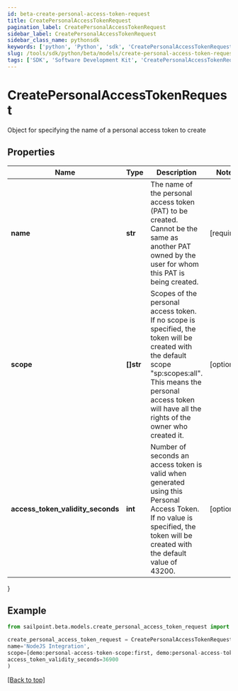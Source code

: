 ```yaml
---
id: beta-create-personal-access-token-request
title: CreatePersonalAccessTokenRequest
pagination_label: CreatePersonalAccessTokenRequest
sidebar_label: CreatePersonalAccessTokenRequest
sidebar_class_name: pythonsdk
keywords: ['python', 'Python', 'sdk', 'CreatePersonalAccessTokenRequest', 'BetaCreatePersonalAccessTokenRequest'] 
slug: /tools/sdk/python/beta/models/create-personal-access-token-request
tags: ['SDK', 'Software Development Kit', 'CreatePersonalAccessTokenRequest', 'BetaCreatePersonalAccessTokenRequest']
---
```


# CreatePersonalAccessTokenRequest

Object for specifying the name of a personal access token to create

## Properties

Name | Type | Description | Notes
------------ | ------------- | ------------- | -------------
**name** | **str** | The name of the personal access token (PAT) to be created. Cannot be the same as another PAT owned by the user for whom this PAT is being created. | [required]
**scope** | **[]str** | Scopes of the personal access token. If no scope is specified, the token will be created with the default scope \"sp:scopes:all\". This means the personal access token will have all the rights of the owner who created it. | [optional] 
**access_token_validity_seconds** | **int** | Number of seconds an access token is valid when generated using this Personal Access Token. If no value is specified, the token will be created with the default value of 43200. | [optional] 
}

## Example

```python
from sailpoint.beta.models.create_personal_access_token_request import CreatePersonalAccessTokenRequest

create_personal_access_token_request = CreatePersonalAccessTokenRequest(
name='NodeJS Integration',
scope=[demo:personal-access-token-scope:first, demo:personal-access-token-scope:second],
access_token_validity_seconds=36900
)

```
[[Back to top]](#) 


